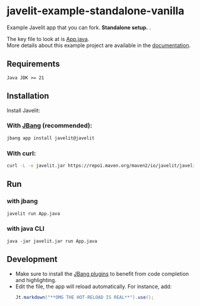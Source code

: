 # javelit-example-standalone-vanilla
Example Javelit app that you can fork. 
**Standalone setup.** .

The key file to look at is [App.java](App.java).  
More details about this example project are available in the [documentation](https://docs.javelit.io/get-started/installation/standalone-without-build-tool).

## Requirements

`Java JDK >= 21`

## Installation

Install Javelit:

### With [JBang](https://www.jbang.dev/) (recommended):
```bash
jbang app install javelit@javelit
```

### With curl:

```bash
curl -L -o javelit.jar https://repo1.maven.org/maven2/io/javelit/javelit/0.56.0/javelit-0.56.0-all.jar
```

## Run 

### with jbang
```bash
javelit run App.java
```

### with java CLI
```
java -jar javelit.jar run App.java
```

## Development
- Make sure to install the [JBang plugins](https://plugins.jetbrains.com/plugin/18257-jbang) to benefit from code completion and highlighting.
- Edit the file, the app will reload automatically.
  For instance, add:
  ```java
  Jt.markdown("**OMG THE HOT-RELOAD IS REAL**").use();
  ```
    


